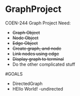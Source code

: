 # GraphProject
COEN-244 Graph Project
Need:
- ~~Graph Object~~
- ~~Node Object~~
- ~~Edge Object~~
- ~~Create graph, and node~~
- ~~Link nodes using edge~~
- ~~Display graph to terminal~~
- Do the other complicated stuff


#GOALS
- DirectedGraph
- HEllo World!
-undirected
